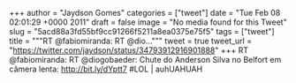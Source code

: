 
+++
author = "Jaydson Gomes"
categories = ["tweet"]
date = "Tue Feb 08 02:01:29 +0000 2011"
draft = false
image = "No media found for this Tweet"
slug = "5acd88a3fd55bf9cc91266f5211a8ea0375e75f5"
tags = ["tweet"]
title = """RT @fabiomiranda: RT @dio..."""
tweet = true
tweet_url = "https://twitter.com/jaydson/status/34793912916901888"
+++
RT @fabiomiranda: RT @diogobaeder: Chute do Anderson Silva no Belfort em câmera lenta: http://bit.ly/dYptt7 #LOL | auhUAHUAH
